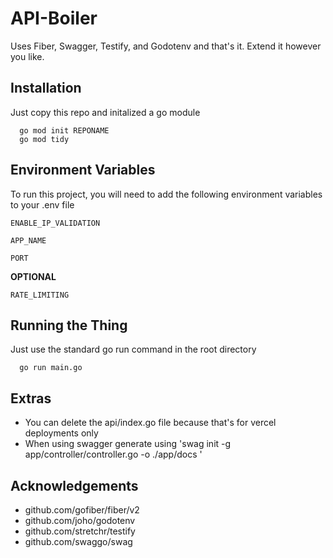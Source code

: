 # API-Boiler

Uses Fiber, Swagger, Testify, and Godotenv and that's it. Extend it however you like.


## Installation

Just copy this repo and initalized a go module

```
  go mod init REPONAME
  go mod tidy
```
    
## Environment Variables

To run this project, you will need to add the following environment variables to your .env file

`ENABLE_IP_VALIDATION`

`APP_NAME`

`PORT`

**OPTIONAL**

`RATE_LIMITING`

## Running the Thing

Just use the standard go run command in the root directory

```
  go run main.go
```


## Extras

 - You can delete the api/index.go file because that's for vercel deployments only
 - When using swagger generate using 'swag init -g app/controller/controller.go -o ./app/docs
'


## Acknowledgements

 - github.com/gofiber/fiber/v2
 - github.com/joho/godotenv
 - github.com/stretchr/testify
 - github.com/swaggo/swag
